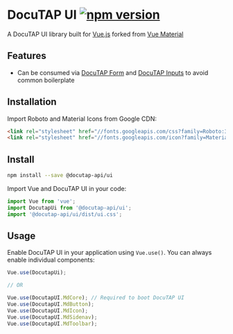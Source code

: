 # DocuTAP UI [![npm version](https://badge.fury.io/js/%40docutap-api%2Fui.svg)](https://badge.fury.io/js/%40docutap-api%2Fui)

A DocuTAP UI library built for [Vue.js](https://vuejs.org/) forked from [Vue Material](https://github.com/vuematerial/vue-material)

## Features

- Can be consumed via [DocuTAP Form](https://github.com/DocuTAP/form) and [DocuTAP Inputs](https://github.com/DocuTAP/inputs) to avoid common boilerplate

## Installation

Import Roboto and Material Icons from Google CDN:

```html
<link rel="stylesheet" href="//fonts.googleapis.com/css?family=Roboto:300,400,500,700,400italic">
<link rel="stylesheet" href="//fonts.googleapis.com/icon?family=Material+Icons">
```

## Install

```bash
npm install --save @docutap-api/ui
```

Import Vue and DocuTAP UI in your code:

```javascript
import Vue from 'vue';
import DocutapUi from '@docutap-api/ui';
import '@docutap-api/ui/dist/ui.css';
```

## Usage

Enable DocuTAP UI in your application using `Vue.use()`. You can always enable individual components:

```javascript
Vue.use(DocutapUi);

// OR

Vue.use(DocutapUI.MdCore); // Required to boot DocuTAP UI
Vue.use(DocutapUI.MdButton);
Vue.use(DocutapUI.MdIcon);
Vue.use(DocutapUI.MdSidenav);
Vue.use(DocutapUI.MdToolbar);
```
